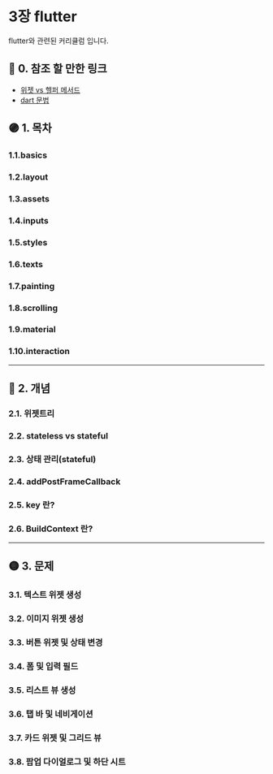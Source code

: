 # 3장 flutter

flutter와 관련된 커리큘럼 입니다.

## 🔴 0. 참조 할 만한 링크

- [위젯 vs 헬퍼 메서드](https://www.youtube.com/watch?v=IOyq-eTRhvo)
- [dart 문법](https://gaudy-tulip-a0f.notion.site/2023-DART-9cb08f251e4a4f18b7d2abe66a943c17?pvs=4)

## 🟣 1. 목차

### 1.1.basics

### 1.2.layout

### 1.3.assets

### 1.4.inputs

### 1.5.styles

### 1.6.texts

### 1.7.painting

### 1.8.scrolling

### 1.9.material

### 1.10.interaction


***

## 🔵 2. 개념

### 2.1. 위젯트리

### 2.2. stateless vs stateful

### 2.3. 상태 관리(stateful)

### 2.4. addPostFrameCallback

### 2.5. key 란?

### 2.6. BuildContext 란?

***

## 🟡 3. 문제

### 3.1. 텍스트 위젯 생성

### 3.2. 이미지 위젯 생성

### 3.3. 버튼 위젯 및 상태 변경

### 3.4. 폼 및 입력 필드

### 3.5. 리스트 뷰 생성

### 3.6. 탭 바 및 네비게이션

### 3.7. 카드 위젯 및 그리드 뷰

### 3.8. 팝업 다이얼로그 및 하단 시트